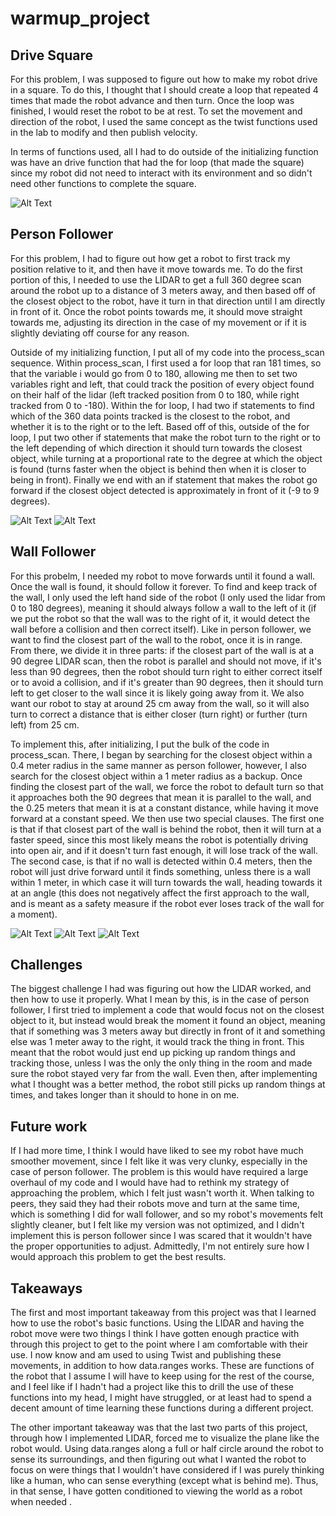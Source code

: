 # warmup_project

## Drive Square
For this problem, I was supposed to figure out how to make my robot drive in a square. To do this, I thought that I should create a loop that repeated 4 times that made the robot advance and then turn. Once the loop was finished, I would reset the robot to be at rest. To set the movement and direction of the robot, I used the same concept as the twist functions used in the lab to modify and then publish velocity.

In terms of functions used, all I had to do outside of the initializing function was have an drive function that had the for loop (that made the square) since my robot did not need to interact with its environment and so didn't need other functions to complete the square. 


![Alt Text](https://github.com/m-lederman/warmup_project/blob/main/ezgif.com-gif-maker.gif)

## Person Follower
For this problem, I had to figure out how get a robot to first track my position relative to it, and then have it move towards me. To do the first portion of this, I needed to use the LIDAR to get a full 360 degree scan around the robot up to a distance of 3 meters away, and then based off of the closest object to the robot, have it turn in that direction until I am directly in front of it. Once the robot points towards me, it should move straight towards me, adjusting its direction in the case of my movement or if it is slightly deviating off course for any reason. 

Outside of my initializing function, I put all of my code into the process_scan sequence. Within process_scan, I first used a for loop that ran 181 times, so that the variable i would go from 0 to 180, allowing me then to set two variables right and left, that could track the position of every object found on their half of the lidar (left tracked position from 0 to 180, while right tracked from 0 to -180). Within the for loop, I had two if statements to find which of the 360 data points tracked is the closest to the robot, and whether it is to the right or to the left. Based off of this, outside of the for loop, I put two other if statements that make the robot turn to the right or to the left depending of which direction it should turn towards the closest object, while turning at a proportional rate to the degree at which the object is found (turns faster when the object is behind then when it is closer to being in front). Finally we end with an if statement that makes the robot go forward if the closest object detected is approximately in front of it (-9 to 9 degrees). 

![Alt Text](https://github.com/m-lederman/warmup_project/blob/main/persfol1.gif)
![Alt Text](https://github.com/m-lederman/warmup_project/blob/main/persfol2.gif)


## Wall Follower
For this probelm, I needed my robot to move forwards until it found a wall. Once the wall is found, it should follow it forever. To find and keep track of the wall, I only used the left hand side of the robot (I only used the lidar from 0 to 180 degrees), meaning it should always follow a wall to the left of it (if we put the robot so that the wall was to the right of it, it would detect the wall before a collision and then correct itself). Like in person follower, we want to find the closest part of the wall to the robot, once it is in range. From there, we divide it in three parts: if the closest part of the wall is at a 90 degree LIDAR scan, then the robot is parallel and should not move, if it's less than 90 degrees, then the robot should turn right to either correct itself or to avoid a collision, and if it's greater than 90 degrees, then it should turn left to get closer to the wall since it is likely going away from it. We also want our robot to stay at around 25 cm away from the wall, so it will also turn to correct a distance that is either closer (turn right) or further (turn left) from 25 cm.

To implement this, after initializing, I put the bulk of the code in process_scan. There, I began by searching for the closest object within a 0.4 meter radius in the same manner as person follower, however, I also search for the closest object within a 1 meter radius as a backup. Once finding the closest part of the wall, we force the robot to default turn so that it approaches both the 90 degrees that mean it is parallel to the wall, and the 0.25 meters that mean it is at a constant distance, while having it move forward at a constant speed. We then use two special clauses. The first one is that if that closest part of the wall is behind the robot, then it will turn at a faster speed, since this most likely means the robot is potentially driving into open air, and if it doesn't turn fast enough, it will lose track of the wall. The second case, is that if no wall is detected within 0.4 meters, then the robot will just drive forward until it finds something, unless there is a wall within 1 meter, in which case it will turn towards the wall, heading towards it at an angle (this does not negatively affect the first approach to the wall, and is meant as a safety measure if the robot ever loses track of the wall for a moment). 

![Alt Text](https://github.com/m-lederman/warmup_project/blob/main/wallfal1.gif)
![Alt Text](https://github.com/m-lederman/warmup_project/blob/main/wallfal2.gif)
![Alt Text](https://github.com/m-lederman/warmup_project/blob/main/wallfal3.gif)

## Challenges
The biggest challenge I had was figuring out how the LIDAR worked, and then how to use it properly. What I mean by this, is in the case of person follower, I first tried to implement a code that would focus not on the closest object to it, but instead would break the moment it found an object, meaning that if something was 3 meters away but directly in front of it and something else was 1 meter away to the right, it would track the thing in front. This meant that the robot would just end up picking up random things and tracking those, unless I was the only the only thing in the room and made sure the robot stayed very far from the wall. Even then, after implementing what I thought was a better method, the robot still picks up random things at times, and takes longer than it should to hone in on me.

## Future work
If I had more time, I think I would have liked to see my robot have much smoother movement, since I felt like it was very clunky, especially in the case of person follower. The problem is this would have required a large overhaul of my code and I would have had to rethink my strategy of approaching the problem, which I felt just wasn't worth it. When talking to peers, they said they had their robots move and turn at the same time, which is something I did for wall follower, and so my robot's movements felt slightly cleaner, but I felt like my version was not optimized, and I didn't implement this is person follower since I was scared that it wouldn't have the proper opportunities to adjust. Admittedly, I'm not entirely sure how I would approach this problem to get the best results. 


## Takeaways 

The first and most important takeaway from this project was that I learned how to use the robot's basic functions. Using the LIDAR and having the robot move were two things I think I have gotten enough practice with through this project to get to the point where I am comfortable with their use. I now know and am used to using Twist and publishing these movements, in addition to how data.ranges works. These are functions of the robot that I assume I will have to keep using for the rest of the course, and I feel like if I hadn't had a project like this to drill the use of these functions into my head, I might have struggled, or at least had to spend a decent amount of time learning these functions during a different project.

The other important takeaway was that the last two parts of this project, through how I implemented LIDAR, forced me to visualize the plane like the robot would. Using data.ranges along a full or half circle around the robot to sense its surroundings, and then figuring out what I wanted the robot to focus on were things that I wouldn't have considered if I was purely thinking like a human, who can sense everything (except what is behind me). Thus, in that sense, I have gotten conditioned to viewing the world as a robot when needed . 
